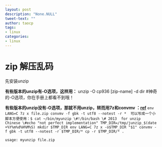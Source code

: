 ```yaml
---
layout: post
description: "None.NULL"
tweet-text: ""
author: taocp
tags:
- linux
categories:
- linux
---
```

zip 解压乱码
===========
先安装unzip

**有些版本的unzip有-O选项，这样用：**
unzip -O cp936 [zip-name] -d dir #神奇的-O选项，你在手册上都看不到哦！

**有些版本的unzip没有-O选项，那就不用unzip，转而用7z和convmv ：[ref](http://allencch.wordpress.com/2013/04/15/extracting-files-from-zip-which-contains-non-utf8-filename-in-linux/)**
`env LANG=C 7z x file.zip
convmv -f gbk -t utf8 --notest -r * 
可以写成一个小脚本方便使用：$ cat ~/bin/myunzip
\#!/bin/bash
\# 2013  for unzip Chinese
\#echo "not perfect implementation"
TMP_DIR=/tmp/junzip_$(date +%Y%m%d%H%M%S)
mkdir $TMP_DIR
env LANG=C 7z x -o$TMP_DIR "$1"
convmv -f gbk -t utf8 --notest -r $TMP_DIR/*
cp -r $TMP_DIR/* .`

`usage: myunzip file.zip`
